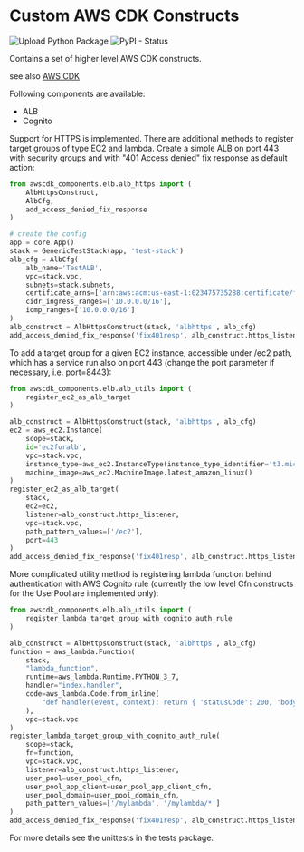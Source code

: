 # Custom AWS CDK Constructs

![Upload Python Package](https://github.com/raiffeisenbankinternational/awscdk-components-py/workflows/Upload%20Python%20Package/badge.svg?branch=0.4.0)
![PyPI - Status](https://img.shields.io/pypi/status/rbi-oss-awscdk-components-pkg)

Contains a set of higher level AWS CDK constructs.

see also [AWS CDK](https://github.com/aws/aws-cdk)

Following components are available:

- ALB
- Cognito

Support for HTTPS is implemented. There are additional methods to register target groups of type EC2 and lambda.
Create a simple ALB on port 443 with security groups and with "401 Access denied" fix response as default action:

```python
from awscdk_components.elb.alb_https import (
    AlbHttpsConstruct,
    AlbCfg, 
    add_access_denied_fix_response
)

# create the config
app = core.App()
stack = GenericTestStack(app, 'test-stack')
alb_cfg = AlbCfg(
    alb_name='TestALB',
    vpc=stack.vpc,
    subnets=stack.subnets,
    certificate_arns=['arn:aws:acm:us-east-1:023475735288:certificate/ff6967d7-0fdf-4967-bd68-4caffc983447'],
    cidr_ingress_ranges=['10.0.0.0/16'],
    icmp_ranges=['10.0.0.0/16']
)
alb_construct = AlbHttpsConstruct(stack, 'albhttps', alb_cfg)
add_access_denied_fix_response('fix401resp', alb_construct.https_listener)
```

To add a target group for a given EC2 instance, accessible under /ec2 path, which has a service run also on port 443 (change the port parameter if necessary, i.e. port=8443):

```python
from awscdk_components.elb.alb_utils import (
    register_ec2_as_alb_target
)

alb_construct = AlbHttpsConstruct(stack, 'albhttps', alb_cfg)
ec2 = aws_ec2.Instance(
    scope=stack,
    id='ec2foralb',
    vpc=stack.vpc,
    instance_type=aws_ec2.InstanceType(instance_type_identifier='t3.micro'),
    machine_image=aws_ec2.MachineImage.latest_amazon_linux()
)
register_ec2_as_alb_target(
    stack,
    ec2=ec2,
    listener=alb_construct.https_listener,
    vpc=stack.vpc,
    path_pattern_values=['/ec2'],
    port=443
)
add_access_denied_fix_response('fix401resp', alb_construct.https_listener)
```

More complicated utility method is registering lambda function behind authentication with AWS Cognito rule (currently the low level Cfn constructs for the UserPool are implemented only):

```python
from awscdk_components.elb.alb_utils import (
    register_lambda_target_group_with_cognito_auth_rule
)

alb_construct = AlbHttpsConstruct(stack, 'albhttps', alb_cfg)
function = aws_lambda.Function(
    stack,
    "lambda_function",
    runtime=aws_lambda.Runtime.PYTHON_3_7,
    handler="index.handler",
    code=aws_lambda.Code.from_inline(
        "def handler(event, context): return { 'statusCode': 200, 'body': 'Lambda was invoked successfully.' }"
    ),
    vpc=stack.vpc
)
register_lambda_target_group_with_cognito_auth_rule(
    scope=stack,
    fn=function,
    vpc=stack.vpc,
    listener=alb_construct.https_listener,
    user_pool=user_pool_cfn,
    user_pool_app_client=user_pool_app_client_cfn,
    user_pool_domain=user_pool_domain_cfn,
    path_pattern_values=['/mylambda', '/mylambda/*']
)
add_access_denied_fix_response('fix401resp', alb_construct.https_listener)
```

For more details see the unittests in the tests package.

